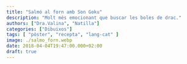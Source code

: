 ```yaml
---
title: "Salmó al forn amb Son Goku"
description: "Molt més emocionant que buscar les boles de drac."
authors: ["Dra.Valina", "Natilla"]
categories: ["Dibuixos"]
tags: [ "pòster", "recepta", "lang-cat" ]
image: ./salmo_forn.webp
date: 2018-04-04T19:47:00.000+02:00
draft: true
---
```

